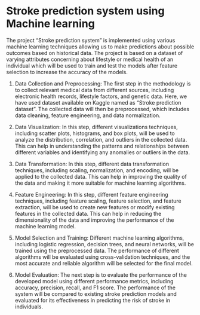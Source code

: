 # Stroke prediction system using Machine learning
The project “Stroke prediction system” is implemented using various machine learning techniques allowing us to make predictions about possible outcomes based on historical data.
The project is based on a dataset of varying attributes concerning about lifestyle or medical health of an individual which will be used to train and test the models after feature selection to increase the accuracy of the models.

1. Data Collection and Preprocessing:
The first step in the methodology is to collect relevant medical data from different sources, including electronic health records, lifestyle factors, and genetic data. Here, we have used dataset available on Kaggle named as “Stroke prediction dataset”. The collected data will then be preprocessed, which includes data cleaning, feature engineering, and data normalization.

2. Data Visualization:
In this step, different visualizations techniques, including scatter plots, histograms, and box plots, will be used to analyze the distribution, correlation, and outliers in the collected data. This can help in understanding the patterns and relationships between different variables and identifying any anomalies or outliers in the data.

3. Data Transformation:
In this step, different data transformation techniques, including scaling, normalization, and encoding, will be applied to the collected data. This can help in improving the quality of the data and making it more suitable for machine learning algorithms.

4.	Feature Engineering:
In this step, different feature engineering techniques, including feature scaling, feature selection, and feature extraction, will be used to create new features or modify existing features in the collected data. This can help in reducing the dimensionality of the data and improving the performance of the machine learning model.

5.	Model Selection and Training:
Different machine learning algorithms, including logistic regression, decision trees, and neural networks, will be trained using the preprocessed data. The performance of different algorithms will be evaluated using cross-validation techniques, and the most accurate and reliable algorithm will be selected for the final model.

6.	Model Evaluation:
The next step is to evaluate the performance of the developed model using different performance metrics, including accuracy, precision, recall, and F1 score. The performance of the system will be compared to existing stroke prediction models and evaluated for its effectiveness in predicting the risk of stroke in individuals.
